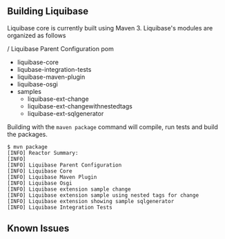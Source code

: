 ## Building Liquibase ##
Liquibase core is currently built using Maven 3.  Liquibase's modules are organized as follows

/                               Liquibase Parent Configuration pom
+ liquibase-core                       
+ liqubase-integration-tests   
+ liquibase-maven-plugin      
+ liquibase-osgi
+ samples
   + liquibase-ext-change
   + liquibase-ext-changewithnestedtags
   + liquibase-ext-sqlgenerator


Building with the <code>maven package</code> command will compile, run
tests and build the packages.

```
$ mvn package
[INFO] Reactor Summary:
[INFO] 
[INFO] Liquibase Parent Configuration
[INFO] Liquibase Core
[INFO] Liquibase Maven Plugin
[INFO] Liquibase Osgi
[INFO] Liquibase extension sample change
[INFO] Liquibase extension sample using nested tags for change
[INFO] Liquibase extension showing sample sqlgenerator
[INFO] Liquibase Integration Tests
```

## Known Issues ##

